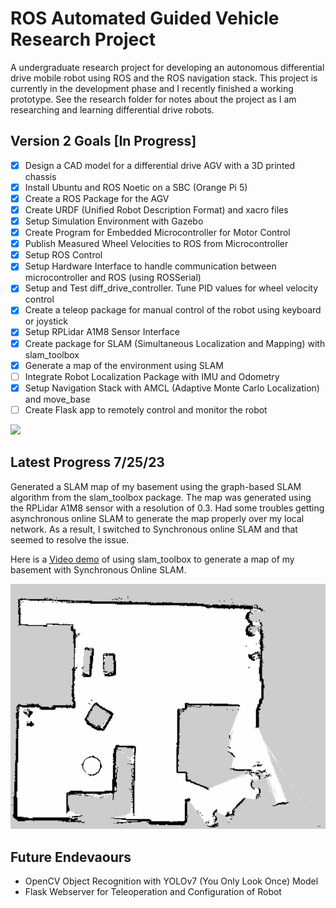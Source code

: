 # ROS Automated Guided Vehicle Research Project

A undergraduate research project for developing an autonomous differential drive mobile robot using ROS and the ROS navigation stack. This project is currently in the development phase and I recently finished a working prototype. See the research folder for notes about the project as I am researching and learning differential drive robots.  

## Version 2 Goals [In Progress]
- [x] Design a CAD model for a differential drive AGV with a 3D printed chassis
- [x] Install Ubuntu and ROS Noetic on a SBC (Orange Pi 5)
- [x] Create a ROS Package for the AGV
- [x] Create URDF (Unified Robot Description Format) and xacro files
- [x] Setup Simulation Environment with Gazebo 
- [x] Create Program for Embedded Microcontroller for Motor Control 
- [x] Publish Measured Wheel Velocities to ROS from Microcontroller
- [x] Setup ROS Control 
- [x] Setup Hardware Interface to handle communication between microcontroller and ROS (using ROSSerial)
- [x] Setup and Test diff_drive_controller. Tune PID values for wheel velocity control
- [x] Create a teleop package for manual control of the robot using keyboard or joystick
- [x] Setup RPLidar A1M8 Sensor Interface
- [x] Create package for SLAM (Simultaneous Localization and Mapping) with slam_toolbox
- [x] Generate a map of the environment using SLAM
- [ ] Integrate Robot Localization Package with IMU and Odometry
- [x] Setup Navigation Stack with AMCL (Adaptive Monte Carlo Localization) and move_base
- [ ] Create Flask app to remotely control and monitor the robot

<img src="./media/phase_two_cad.png"  width="600" >

## Latest Progress 7/25/23
Generated a SLAM map of my basement using the graph-based SLAM algorithm from the slam_toolbox package. The map was generated using the RPLidar A1M8 sensor with a resolution of 0.3. Had some troubles getting asynchronous online SLAM to generate the map properly over my local network. As a result, I switched to Synchronous online SLAM and that seemed to resolve the issue. 

Here is a [Video demo](https://www.youtube.com/watch?v=7yjPUBrIlA8) of using slam_toolbox to generate a map of my basement with Synchronous Online SLAM. 

<img src="./media/basement_0_map.png" width="600">



## Future Endevaours 
- OpenCV Object Recognition with YOLOv7 (You Only Look Once) Model
- Flask Webserver for Teleoperation and Configuration of Robot
